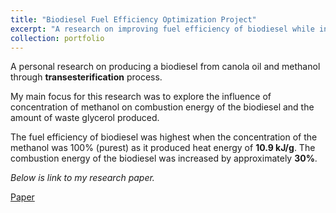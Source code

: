 ```yaml
---
title: "Biodiesel Fuel Efficiency Optimization Project"
excerpt: "A research on improving fuel efficiency of biodiesel while increasing the percent yield."
collection: portfolio
---
```


A personal research on producing a biodiesel from canola oil and methanol through **transesterification** process. 

My main focus for this research was to explore the influence of concentration of methanol on combustion energy of the biodiesel and the amount of waste glycerol produced. 

The fuel efficiency of biodiesel was highest when the concentration of the methanol was 100% (purest) as it produced heat energy of **10.9 kJ/g**. The combustion energy of the biodiesel was increased by approximately **30%**.

*Below is link to my research paper.*

<a href="../../files/Junyong Chemistry HL IA Final 03152022.pdf" class="demo_btn btn" style="text_">Paper</a>